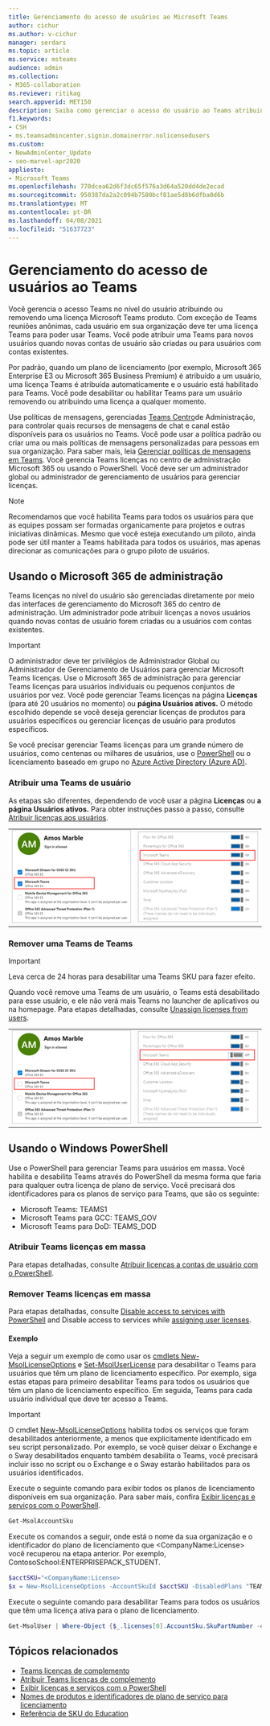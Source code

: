 ```yaml
---
title: Gerenciamento do acesso de usuários ao Microsoft Teams
author: cichur
ms.author: v-cichur
manager: serdars
ms.topic: article
ms.service: msteams
audience: admin
ms.collection:
- M365-collaboration
ms.reviewer: ritikag
search.appverid: MET150
description: Saiba como gerenciar o acesso do usuário ao Teams atribuindo ou removendo uma licença Teams aos usuários em sua organização.
f1.keywords:
- CSH
- ms.teamsadmincenter.signin.domainerror.nolicensedusers
ms.custom:
- NewAdminCenter_Update
- seo-marvel-apr2020
appliesto:
- Microsoft Teams
ms.openlocfilehash: 770dcea62d6f3dc65f576a3d64a520dd4de2ecad
ms.sourcegitcommit: 950387da2a2c094b7580bcf81ae5d8b6dfba0d6b
ms.translationtype: MT
ms.contentlocale: pt-BR
ms.lasthandoff: 04/08/2021
ms.locfileid: "51637723"
---
```

# <a name="manage-user-access-to-teams"></a>Gerenciamento do acesso de usuários ao Teams

Você gerencia o acesso Teams no nível do usuário atribuindo ou removendo uma licença Microsoft Teams produto. Com exceção de Teams reuniões anônimas, cada usuário em sua organização deve ter uma licença Teams para poder usar Teams. Você pode atribuir uma Teams para novos usuários quando novas contas de usuário são criadas ou para usuários com contas existentes.

Por padrão, quando um plano de licenciamento (por exemplo, Microsoft 365 Enterprise E3 ou Microsoft 365 Business Premium) é atribuído a um usuário, uma licença Teams é atribuída automaticamente e o usuário está habilitado para Teams. Você pode desabilitar ou habilitar Teams para um usuário removendo ou atribuindo uma licença a qualquer momento.

Use políticas de mensagens, gerenciadas <a href="https://go.microsoft.com/fwlink/p/?linkid=2024339" target="_blank">Teams Centro</a>de Administração, para controlar quais recursos de mensagens de chat e canal estão disponíveis para os usuários no Teams. Você pode usar a política padrão ou criar uma ou mais políticas de mensagens personalizadas para pessoas em sua organização. Para saber mais, leia [Gerenciar políticas de mensagens em Teams](messaging-policies-in-teams.md).
Você gerencia Teams licenças no centro de administração Microsoft 365 ou usando o PowerShell. Você deve ser um administrador global ou administrador de gerenciamento de usuários para gerenciar licenças.

> [!NOTE]
> Recomendamos que você habilita Teams para todos os usuários para que as equipes possam ser formadas organicamente para projetos e outras iniciativas dinâmicas. Mesmo que você esteja executando um piloto, ainda pode ser útil manter a Teams habilitada para todos os usuários, mas apenas direcionar as comunicações para o grupo piloto de usuários.

## <a name="using-the-microsoft-365-admin-center"></a>Usando o Microsoft 365 de administração

Teams licenças no nível do usuário são gerenciadas diretamente por meio das interfaces de gerenciamento do Microsoft 365 do centro de administração. Um administrador pode atribuir licenças a novos usuários quando novas contas de usuário forem criadas ou a usuários com contas existentes. 

> [!IMPORTANT]
> O administrador deve ter privilégios de Administrador Global ou Administrador de Gerenciamento de Usuários para gerenciar Microsoft Teams licenças.
Use o Microsoft 365 de administração para gerenciar Teams licenças para usuários individuais ou pequenos conjuntos de usuários por vez. Você pode gerenciar Teams licenças na página **Licenças** (para até 20 usuários no momento) ou **página Usuários ativos.** O método escolhido depende se você deseja gerenciar licenças de produtos para usuários específicos ou gerenciar licenças de usuário para produtos específicos.

Se você precisar gerenciar Teams licenças para um grande número de usuários, como centenas ou milhares de usuários, use o [PowerShell](#using-powershell) ou o licenciamento baseado em grupo no [Azure Active Directory (Azure AD)](/azure/active-directory/users-groups-roles/licensing-groups-assign). 

### <a name="assign-a-teams-license"></a>Atribuir uma Teams de usuário

As etapas são diferentes, dependendo de você usar a página **Licenças** ou **a página Usuários ativos.**  Para obter instruções passo a passo, consulte [Atribuir licenças aos usuários](/microsoft-365/admin/manage/assign-licenses-to-users).

|||
|---------|---------|
|![Captura de tela Teams licença habilitada para um usuário](media/assign-teams-licenses-1.png)    | ![Captura de tela Teams licença habilitada para um usuário](media/assign-teams-licenses-2.png)        |

### <a name="remove-a-teams-license"></a>Remover uma Teams de Teams

> [!IMPORTANT]
> Leva cerca de 24 horas para desabilitar uma Teams SKU para fazer efeito.

Quando você remove uma Teams de um usuário, o Teams está desabilitado para esse usuário, e ele não verá mais Teams no launcher de aplicativos ou na homepage. Para etapas detalhadas, consulte [Unassign licenses from users](/microsoft-365/admin/manage/remove-licenses-from-users).

|||
|---------|---------|
|![Captura de tela Teams licença desabilitada para um usuário](media/remove-teams-licenses-1.png)    | ![Captura de tela Teams licença desabilitada para um usuário](media/remove-teams-licenses-2.png)        |

## <a name="using-powershell"></a>Usando o Windows PowerShell

Use o PowerShell para gerenciar Teams para usuários em massa. Você habilita e desabilita Teams através do PowerShell da mesma forma que faria para qualquer outra licença de plano de serviço. Você precisará dos identificadores para os planos de serviço para Teams, que são os seguinte:

- Microsoft Teams: TEAMS1
- Microsoft Teams para GCC: TEAMS_GOV
- Microsoft Teams para DoD: TEAMS_DOD

### <a name="assign-teams-licenses-in-bulk"></a>Atribuir Teams licenças em massa

Para etapas detalhadas, consulte [Atribuir licenças a contas de usuário com o PowerShell](/office365/enterprise/powershell/assign-licenses-to-user-accounts-with-office-365-powershell).

### <a name="remove-teams-licenses-in-bulk"></a>Remover Teams licenças em massa

Para etapas detalhadas, consulte [Disable access to services with PowerShell](/office365/enterprise/powershell/disable-access-to-services-with-office-365-powershell) and Disable access to services while [assigning user licenses](/office365/enterprise/powershell/disable-access-to-services-while-assigning-user-licenses).

#### <a name="example"></a>Exemplo 

Veja a seguir um exemplo de como usar os [cmdlets New-MsolLicenseOptions](/powershell/module/msonline/new-msollicenseoptions) e [Set-MsolUserLicense](/powershell/module/msonline/set-msoluserlicense) para desabilitar o Teams para usuários que têm um plano de licenciamento específico. Por exemplo, siga estas etapas para primeiro desabilitar Teams para todos os usuários que têm um plano de licenciamento específico. Em seguida, Teams para cada usuário individual que deve ter acesso a Teams.

> [!IMPORTANT]
> O cmdlet [New-MsolLicenseOptions](/powershell/module/msonline/new-msollicenseoptions) habilita todos os serviços que foram desabilitados anteriormente, a menos que explicitamente identificado em seu script personalizado. Por exemplo, se você quiser deixar o Exchange e o Sway desabilitados enquanto também desabilita o Teams, você precisará incluir isso no script ou o Exchange e o Sway estarão habilitados para os usuários identificados.

Execute o seguinte comando para exibir todos os planos de licenciamento disponíveis em sua organização. Para saber mais, confira [Exibir licenças e serviços com o PowerShell](/office365/enterprise/powershell/view-licenses-and-services-with-office-365-powershell).


```powershell
Get-MsolAccountSku
```

Execute os comandos a seguir, onde está o nome da sua organização e o identificador do plano de licenciamento que \<CompanyName:License> você recuperou na etapa anterior. Por exemplo, ContosoSchool:ENTERPRISEPACK_STUDENT.

```powershell
$acctSKU="<CompanyName:License>
$x = New-MsolLicenseOptions -AccountSkuId $acctSKU -DisabledPlans "TEAMS1"
```

Execute o seguinte comando para desabilitar Teams para todos os usuários que têm uma licença ativa para o plano de licenciamento.

```powershell
Get-MsolUser | Where-Object {$_.licenses[0].AccountSku.SkuPartNumber -eq  ($acctSKU).Substring($acctSKU.IndexOf(":")+1,  $acctSKU.Length-$acctSKU.IndexOf(":")-1) -and $_.IsLicensed -eq $True} |  Set-MsolUserLicense -LicenseOptions $x
```

## <a name="related-topics"></a>Tópicos relacionados

- [Teams licenças de complemento](teams-add-on-licensing/microsoft-teams-add-on-licensing.md)
- [Atribuir Teams licenças de complemento](teams-add-on-licensing/assign-teams-add-on-licenses.md)
- [Exibir licenças e serviços com o PowerShell](/office365/enterprise/powershell/view-licenses-and-services-with-office-365-powershell)
- [Nomes de produtos e identificadores de plano de serviço para licenciamento](/azure/active-directory/users-groups-roles/licensing-service-plan-reference)
- [Referência de SKU do Education](sku-reference-edu.md)
